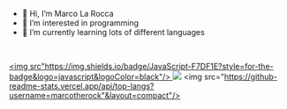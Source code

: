 - 👋 Hi, I’m Marco La Rocca
- 👀 I’m interested in programming
- 🌱 I’m currently learning lots of different languages
<br>

[<img src"https://img.shields.io/badge/JavaScript-F7DF1E?style=for-the-badge&logo=javascript&logoColor=black"/>
](https://img.shields.io/badge/HTML-239120?style=for-the-badge&logo=html5&logoColor=white
)
<img src="https://github-readme-stats.vercel.app/api?username=marcotherock&show_icons=true"/>
<img src="https://github-readme-stats.vercel.app/api/top-langs?username=marcotherock"&layout=compact"/>
